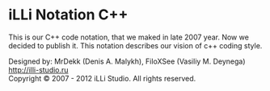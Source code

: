 # iLLi Notation C++ #

This is our C++ code notation, that we maked in late 2007 year. Now we decided to publish it. This notation describes our vision of c++ coding style.

Designed by: MrDekk (Denis A. Malykh), FiloXSee (Vasiliy M. Deynega)  
http://illi-studio.ru  
Copyright © 2007 - 2012 iLLi Studio. All rights reserved.  